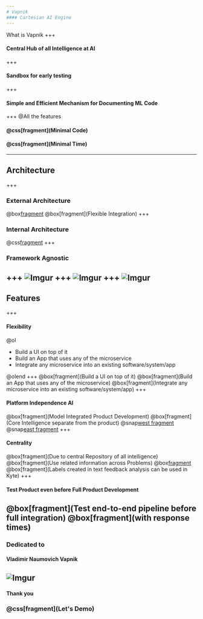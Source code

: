 ```yaml
---
# Vapnik
#### Cartesian AI Engine
---
```

What is Vapnik
+++
#### Central Hub of all Intelligence at AI
+++
#### Sandbox for early testing
+++
#### Simple and Efficient Mechanism for Documenting ML Code
+++
@All the features
#### @css[fragment](Minimal Code)
#### @css[fragment](Minimal Time)
---
## Architecture
+++
### External Architecture
@box[fragment](![Imgur](https://i.imgur.com/GzzDhjC.png))
@box[fragment](Flexible Integration)
+++
### Internal Architecture
@css[fragment](![Imgur](https://i.imgur.com/G19f8Ky.png))
+++
### Framework Agnostic
+++
![Imgur](https://i.imgur.com/kYXmBTD.png)
+++
![Imgur](https://i.imgur.com/JSoVXpr.png)
+++
![Imgur](https://i.imgur.com/7eJk4YI.png)
---
## Features
+++
#### Flexibility
@ol

- Build a UI on top of it
- Build an App that uses any of the microservice
- Integrate any microservice into an existing software/system/app

@olend
+++
@box[fragment](Build a UI on top of it)
@box[fragment](Build an App that uses any of the microservice)
@box[fragment](Integrate any microservice into an existing software/system/app)
+++
#### Platform Independence AI
@box[fragment](Model Integrated Product Development)
@box[fragment](Core Intelligence separate from the product)
@snap[west fragment](![Imgur](https://i.imgur.com/kYXmBTD.png))
@snap[east fragment](![Imgur](https://i.imgur.com/JSoVXpr.png))
+++
#### Centrality
@box[fragment](Due to central Repository of all intelligence)
@box[fragment](Use related information across Problems)
@box[fragment](Example:)
@box[fragment](Labels created in text feedback analysis can be used in Kyte)
+++
#### Test Product even before Full Product Development
@box[fragment](Test end-to-end pipeline before full integration)
@box[fragment](with response times)
---
### Dedicated to
#### Vladimir Naumovich Vapnik
![Imgur](https://i.imgur.com/59J5hT1.png)
---
#### Thank you
### @css[fragment](Let's Demo)
